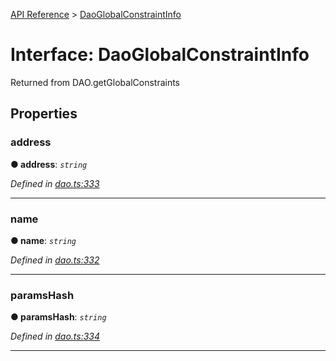[API Reference](../README.md) > [DaoGlobalConstraintInfo](../interfaces/DaoGlobalConstraintInfo.md)



# Interface: DaoGlobalConstraintInfo


Returned from DAO.getGlobalConstraints


## Properties
<a id="address"></a>

###  address

**●  address**:  *`string`* 

*Defined in [dao.ts:333](https://github.com/daostack/arc.js/blob/caacbb2/lib/dao.ts#L333)*





___

<a id="name"></a>

###  name

**●  name**:  *`string`* 

*Defined in [dao.ts:332](https://github.com/daostack/arc.js/blob/caacbb2/lib/dao.ts#L332)*





___

<a id="paramsHash"></a>

###  paramsHash

**●  paramsHash**:  *`string`* 

*Defined in [dao.ts:334](https://github.com/daostack/arc.js/blob/caacbb2/lib/dao.ts#L334)*





___


